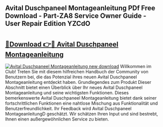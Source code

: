 ## Avital Duschpaneel Montageanleitung PDf Free Download - Part-ZA8 Service Owner Guide - User Repair Edition YZCdO

# <h2><a href="http://df8tis6.blite.top/?on=Avital+Duschpaneel+Montageanleitung">🔗Download 👉🔴 Avital Duschpaneel Montageanleitung</a></h2>

[![Avital Duschpaneel Montageanleitung new download](https://i.imgur.com/lujVjoI.png)](http://df8tis6.blite.top/?on=Avital+Duschpaneel+Montageanleitung)
Willkommen im Club! Treten Sie mit diesem hilfreichen Handbuch der Community von Benutzern bei, die das Potenzial ihres neuen Avital Duschpaneel Montageanleitung entdeckt haben. Grundlegendes zum Produkt Dieser Abschnitt bietet einen Überblick über Ihr neues Avital Duschpaneel Montageanleitung und seine wichtigsten Funktionen. Dieses bemerkenswerte Avital Duschpaneel Montageanleitung bietet dank seiner fortschrittlichen Funktionen eine nahtlose Mischung aus Funktionalität und Benutzerfreundlichkeit. Ihr Feedback wird Avital Duschpaneel MontageanleitungD geschätzt. Wir schätzen Ihren Input und sind bestrebt, Ihnen einen außergewöhnlichen Service zu bieten.

